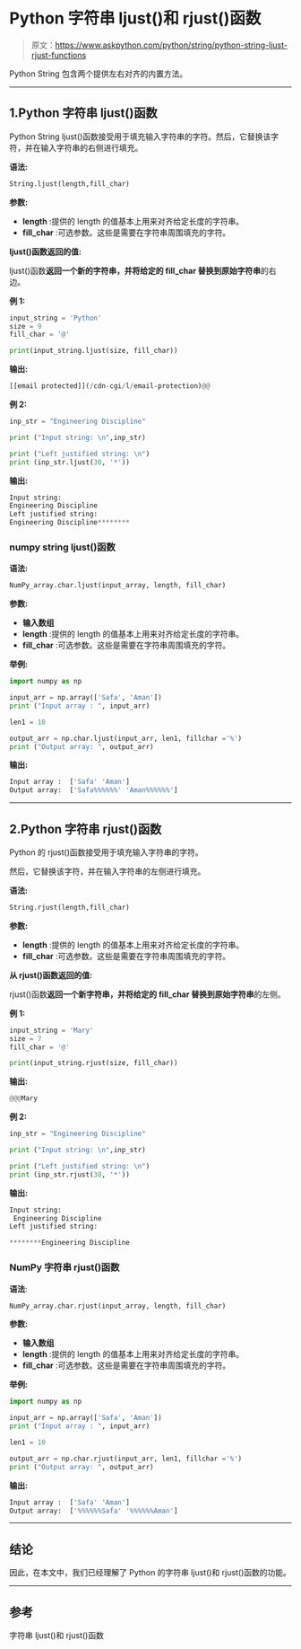 # Python 字符串 ljust()和 rjust()函数

> 原文：<https://www.askpython.com/python/string/python-string-ljust-rjust-functions>

Python String 包含两个提供左右对齐的内置方法。

* * *

## 1.Python 字符串 ljust()函数

Python String ljust()函数接受用于填充输入字符串的字符。然后，它替换该字符，并在输入字符串的右侧进行填充。

**语法:**

```py
String.ljust(length,fill_char)
```

**参数:**

*   **length** :提供的 length 的值基本上用来对齐给定长度的字符串。
*   **fill_char** :可选参数。这些是需要在字符串周围填充的字符。

**ljust()函数返回的值:**

ljust()函数**返回一个新的字符串，并将给定的 fill_char 替换到原始字符串**的右边。

**例 1:**

```py
input_string = 'Python'
size = 9
fill_char = '@'

print(input_string.ljust(size, fill_char)) 

```

**输出:**

```py
[[email protected]](/cdn-cgi/l/email-protection)@@
```

**例 2:**

```py
inp_str = "Engineering Discipline"

print ("Input string: \n",inp_str) 

print ("Left justified string: \n") 
print (inp_str.ljust(30, '*')) 

```

**输出:**

```py
Input string: 
Engineering Discipline
Left justified string: 
Engineering Discipline********
```

### numpy string ljust()函数

**语法:**

```py
NumPy_array.char.ljust(input_array, length, fill_char) 
```

**参数:**

*   **输入数组**
*   **length** :提供的 length 的值基本上用来对齐给定长度的字符串。
*   **fill_char** :可选参数。这些是需要在字符串周围填充的字符。

**举例:**

```py
import numpy as np

input_arr = np.array(['Safa', 'Aman']) 
print ("Input array : ", input_arr) 

len1 = 10

output_arr = np.char.ljust(input_arr, len1, fillchar ='%') 
print ("Output array: ", output_arr) 

```

**输出:**

```py
Input array :  ['Safa' 'Aman']
Output array:  ['Safa%%%%%%' 'Aman%%%%%%']
```

* * *

## 2.Python 字符串 rjust()函数

Python 的 rjust()函数接受用于填充输入字符串的字符。

然后，它替换该字符，并在输入字符串的左侧进行填充。

**语法:**

```py
String.rjust(length,fill_char)
```

**参数:**

*   **length** :提供的 length 的值基本上用来对齐给定长度的字符串。
*   **fill_char** :可选参数。这些是需要在字符串周围填充的字符。

**从 rjust()函数返回的值:**

rjust()函数**返回一个新字符串，并将给定的 fill_char 替换到原始字符串**的左侧。

**例 1:**

```py
input_string = 'Mary'
size = 7
fill_char = '@'

print(input_string.rjust(size, fill_char)) 

```

**输出:**

```py
@@@Mary
```

**例 2:**

```py
inp_str = "Engineering Discipline"

print ("Input string: \n",inp_str) 

print ("Left justified string: \n") 
print (inp_str.rjust(30, '*')) 

```

**输出:**

```py
Input string: 
 Engineering Discipline
Left justified string: 

********Engineering Discipline
```

### NumPy 字符串 rjust()函数

**语法**:

```py
NumPy_array.char.rjust(input_array, length, fill_char) 
```

**参数:**

*   **输入数组**
*   **length** :提供的 length 的值基本上用来对齐给定长度的字符串。
*   **fill_char** :可选参数。这些是需要在字符串周围填充的字符。

**举例:**

```py
import numpy as np

input_arr = np.array(['Safa', 'Aman']) 
print ("Input array : ", input_arr) 

len1 = 10

output_arr = np.char.rjust(input_arr, len1, fillchar ='%') 
print ("Output array: ", output_arr) 

```

**输出:**

```py
Input array :  ['Safa' 'Aman']
Output array:  ['%%%%%%Safa' '%%%%%%Aman']
```

* * *

## 结论

因此，在本文中，我们已经理解了 Python 的字符串 ljust()和 rjust()函数的功能。

* * *

## 参考

字符串 ljust()和 rjust()函数